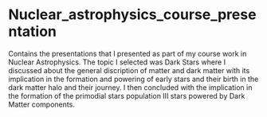 # Nuclear_astrophysics_course_presentation
Contains the presentations that I presented as part of my course work in Nuclear Astrophysics. The topic I selected was Dark Stars where I discussed about the general discription of matter and dark matter with its implication in the formation and powering of early stars and their birth in the dark matter halo and their journey. I then concluded with the implication in the formation of the primodial stars population III stars powered by Dark Matter components.

